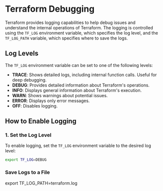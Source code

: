 # Terraform Debugging

Terraform provides logging capabilities to help debug issues and understand the internal operations of Terraform. The logging is controlled using the `TF_LOG` environment variable, which specifies the log level, and the `TF_LOG_PATH` variable, which specifies where to save the logs.

## Log Levels

The `TF_LOG` environment variable can be set to one of the following levels:

- **TRACE**: Shows detailed logs, including internal function calls. Useful for deep debugging.
- **DEBUG**: Provides detailed information about Terraform's operations.
- **INFO**: Displays general information about Terraform's execution.
- **WARN**: Shows warnings about potential issues.
- **ERROR**: Displays only error messages.
- **OFF**: Disables logging.

## How to Enable Logging

### 1. Set the Log Level
To enable logging, set the `TF_LOG` environment variable to the desired log level:

```bash
export TF_LOG=DEBUG
```

### Save Logs to a File

export TF_LOG_PATH=terraform.log